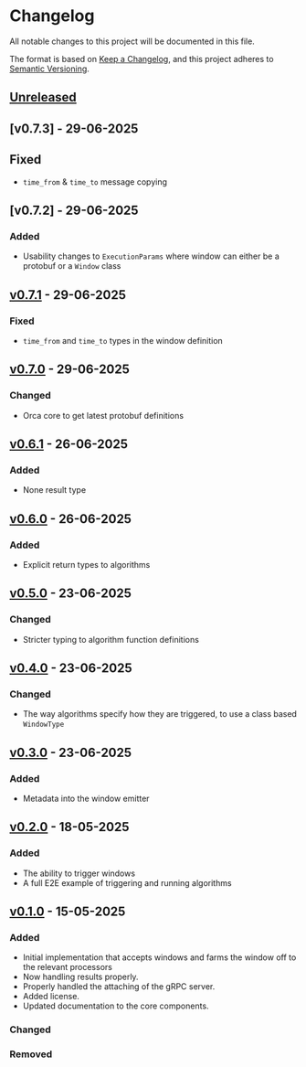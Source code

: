 # Changelog

All notable changes to this project will be documented in this file.

The format is based on [Keep a Changelog](https://keepachangelog.com/en/1.1.0/),
and this project adheres to [Semantic Versioning](https://semver.org/spec/v2.0.0.html).

## [Unreleased]

## [v0.7.3] - 29-06-2025

## Fixed

- `time_from` & `time_to` message copying

## [v0.7.2] - 29-06-2025

### Added

- Usability changes to `ExecutionParams` where window can either be a protobuf or a `Window` class

## [v0.7.1] - 29-06-2025

### Fixed

- `time_from` and `time_to` types in the window definition

## [v0.7.0] - 29-06-2025

### Changed

- Orca core to get latest protobuf definitions

## [v0.6.1] - 26-06-2025

### Added

- None result type

## [v0.6.0] - 26-06-2025

### Added

- Explicit return types to algorithms

## [v0.5.0] - 23-06-2025

### Changed

- Stricter typing to algorithm function definitions

## [v0.4.0] - 23-06-2025

### Changed

- The way algorithms specify how they are triggered, to use a class based `WindowType`

## [v0.3.0] - 23-06-2025

### Added

- Metadata into the window emitter

## [v0.2.0] - 18-05-2025

### Added

- The ability to trigger windows
- A full E2E example of triggering and running algorithms

## [v0.1.0] - 15-05-2025

### Added

- Initial implementation that accepts windows and farms the window off to the relevant processors
- Now handling results properly.
- Properly handled the attaching of the gRPC server.
- Added license.
- Updated documentation to the core components.

### Changed

### Removed

[unreleased]: https://github.com/Predixus/Orca/compare/v0.7.1...HEAD
[v0.7.1]: https://github.com/Predixus/Orca/compare/v0.7.0...v0.7.1
[v0.7.0]: https://github.com/Predixus/Orca/compare/v0.6.1...v0.7.0
[v0.6.1]: https://github.com/Predixus/Orca/compare/v0.6.0...v0.6.1
[v0.6.0]: https://github.com/Predixus/Orca/compare/v0.5.0...v0.6.0
[v0.5.0]: https://github.com/Predixus/Orca/compare/v0.4.0...v0.5.0
[v0.4.0]: https://github.com/Predixus/Orca/compare/v0.3.0...v0.4.0
[v0.3.0]: https://github.com/Predixus/Orca/compare/v0.2.0...v0.3.0
[v0.2.0]: https://github.com/Predixus/Orca/compare/v0.1.0...v0.2.0
[v0.1.0]: https://github.com/Predixus/Orca/compare/v0.1.0...v0.1.0
